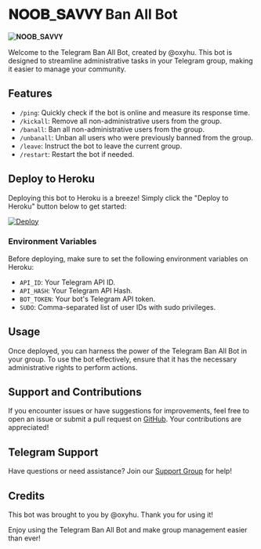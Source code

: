 # 𝐍𝐎𝐎𝐁_𝐒𝐀𝐕𝐕𝐘 Ban All Bot

![𝐍𝐎𝐎𝐁_𝐒𝐀𝐕𝐕𝐘](https://te.legra.ph/file/7d886c6c27ceaa36a96c9.png)<!-- Add your bot's logo here -->

Welcome to the Telegram Ban All Bot, created by @oxyhu. This bot is designed to streamline administrative tasks in your Telegram group, making it easier to manage your community.

## Features

- `/ping`: Quickly check if the bot is online and measure its response time.
- `/kickall`: Remove all non-administrative users from the group.
- `/banall`: Ban all non-administrative users from the group.
- `/unbanall`: Unban all users who were previously banned from the group.
- `/leave`: Instruct the bot to leave the current group.
- `/restart`: Restart the bot if needed.

## Deploy to Heroku

Deploying this bot to Heroku is a breeze! Simply click the "Deploy to Heroku" button below to get started:

[![Deploy](https://www.herokucdn.com/deploy/button.svg)](https://dashboard.heroku.com/new?template=https://github.com/noob-savvy/BANALLBOT)

### Environment Variables

Before deploying, make sure to set the following environment variables on Heroku:

- `API_ID`: Your Telegram API ID.
- `API_HASH`: Your Telegram API Hash.
- `BOT_TOKEN`: Your bot's Telegram API token.
- `SUDO`: Comma-separated list of user IDs with sudo privileges.

## Usage

Once deployed, you can harness the power of the Telegram Ban All Bot in your group. To use the bot effectively, ensure that it has the necessary administrative rights to perform actions.

## Support and Contributions

If you encounter issues or have suggestions for improvements, feel free to open an issue or submit a pull request on [GitHub](https://github.com/noob-savvy/BANALLBOT). Your contributions are appreciated!

## Telegram Support

Have questions or need assistance? Join our [Support Group](https://t.me/noob_savvy_chats) for help!

## Credits

This bot was brought to you by @oxyhu. Thank you for using it!

Enjoy using the Telegram Ban All Bot and make group management easier than ever!
